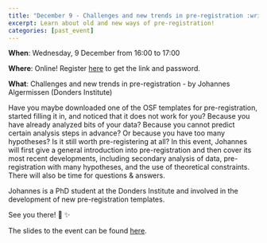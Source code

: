 ```yaml
---
title: "December 9 - Challenges and new trends in pre-registration :writing_hand: :thinking: :registered:"
excerpt: Learn about old and new ways of pre-registration!
categories: [past_event]
---
```


**When**: Wednesday, 9 December from 16:00 to 17:00

**Where**: Online! Register [here](https://forms.gle/pcvZzrqbBw7VduRJ9) to get the link and password.

**What**: Challenges and new trends in pre-registration - by Johannes Algermissen (Donders Institute)

Have you maybe downloaded one of the OSF templates for pre-registration, started filling it in, and noticed that it does not work for you? Because you have already analyzed bits of your data? Because you cannot predict certain analysis steps in advance? Or because you have too many hypotheses? Is it still worth pre-registering at all? In this event, Johannes will first give a general introduction into pre-registration and then cover its most recent developments, including secondary analysis of data, pre-registration with many hypotheses, and the use of theoretical constraints. There will also be time for questions & answers. 

Johannes is a PhD student at the Donders Institute and involved in the development of new pre-registration templates.

See you there! :wave: :sparkles:

The slides to the event can be found [here](../assets//slides//Challenges_trends_pre-registration_JohannesAlgermissen_2020_12_09.pdf).
